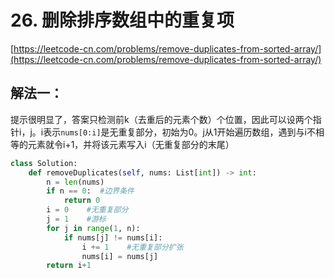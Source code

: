 # 26. 删除排序数组中的重复项

[https://leetcode-cn.com/problems/remove-duplicates-from-sorted-array/](https://leetcode-cn.com/problems/remove-duplicates-from-sorted-array/)

## 解法一：

提示很明显了，答案只检测前k（去重后的元素个数）个位置，因此可以设两个指针i，j。i表示`nums[0:i]`是无重复部分，初始为0。j从1开始遍历数组，遇到与i不相等的元素就令i+1，并将该元素写入i（无重复部分的末尾）

```python
class Solution:
    def removeDuplicates(self, nums: List[int]) -> int:
        n = len(nums)
        if n == 0:  #边界条件
            return 0
        i = 0    #无重复部分
        j = 1    #游标
        for j in range(1, n):
            if nums[j] != nums[i]:
                i += 1    #无重复部分扩张
                nums[i] = nums[j]
        return i+1
```

